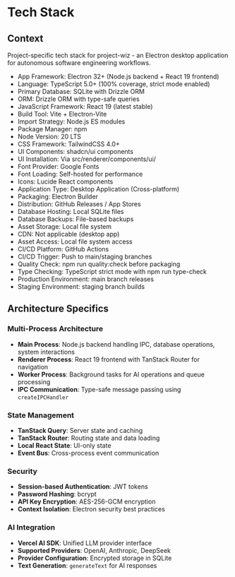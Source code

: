 # Tech Stack

## Context

Project-specific tech stack for project-wiz - an Electron desktop application for autonomous software engineering workflows.

- App Framework: Electron 32+ (Node.js backend + React 19 frontend)
- Language: TypeScript 5.0+ (100% coverage, strict mode enabled)
- Primary Database: SQLite with Drizzle ORM
- ORM: Drizzle ORM with type-safe queries
- JavaScript Framework: React 19 (latest stable)
- Build Tool: Vite + Electron-Vite
- Import Strategy: Node.js ES modules
- Package Manager: npm
- Node Version: 20 LTS
- CSS Framework: TailwindCSS 4.0+
- UI Components: shadcn/ui components
- UI Installation: Via src/renderer/components/ui/
- Font Provider: Google Fonts
- Font Loading: Self-hosted for performance
- Icons: Lucide React components
- Application Type: Desktop Application (Cross-platform)
- Packaging: Electron Builder
- Distribution: GitHub Releases / App Stores
- Database Hosting: Local SQLite files
- Database Backups: File-based backups
- Asset Storage: Local file system
- CDN: Not applicable (desktop app)
- Asset Access: Local file system access
- CI/CD Platform: GitHub Actions
- CI/CD Trigger: Push to main/staging branches
- Quality Check: npm run quality:check before packaging  
- Type Checking: TypeScript strict mode with npm run type-check
- Production Environment: main branch releases
- Staging Environment: staging branch builds

## Architecture Specifics

### Multi-Process Architecture
- **Main Process**: Node.js backend handling IPC, database operations, system interactions
- **Renderer Process**: React 19 frontend with TanStack Router for navigation
- **Worker Process**: Background tasks for AI operations and queue processing
- **IPC Communication**: Type-safe message passing using `createIPCHandler`

### State Management
- **TanStack Query**: Server state and caching
- **TanStack Router**: Routing state and data loading
- **Local React State**: UI-only state
- **Event Bus**: Cross-process event communication

### Security
- **Session-based Authentication**: JWT tokens
- **Password Hashing**: bcrypt
- **API Key Encryption**: AES-256-GCM encryption
- **Context Isolation**: Electron security best practices

### AI Integration
- **Vercel AI SDK**: Unified LLM provider interface
- **Supported Providers**: OpenAI, Anthropic, DeepSeek
- **Provider Configuration**: Encrypted storage in SQLite
- **Text Generation**: `generateText` for AI responses